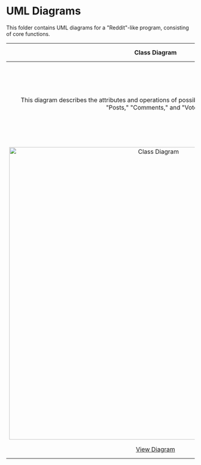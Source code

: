 # UML Diagrams
This folder contains UML diagrams for a "Reddit"-like program, consisting of core functions.

| Class Diagram | Use Case Diagram | State Diagram | Sequence Diagram |
| :-: | :-: | :-: | :-: |
| This diagram describes the attributes and operations of possible classes to be implemented like "Posts," "Comments," and "Votes." | This diagram describes possible actions that users may perform on the program. | This diagram describes possible behavioral states that our program may experience. | This diagram describes the ordered process that our program may experience. |
| <img width="782" alt="Class Diagram" src="https://github.com/Trannics/CS151-TheJavaChips/assets/131493733/f1fd6b28-469b-4928-873c-fb7c83132e8f"> | ![Use Case Diagram](https://github.com/Trannics/CS151-TheJavaChips/assets/131493733/4f64f92c-5474-4be6-b8c0-aa1f95900f63) | ![State Diagram](https://github.com/Trannics/CS151-TheJavaChips/assets/131493733/bb5ea80d-3231-40ee-9ccc-be4464435ab1) | ![Sequence DiagramV2](https://github.com/Trannics/CS151-TheJavaChips/assets/131493733/6a5c83ef-fe34-4294-97df-5dfcc7d8c6e1) |
| [View Diagram](https://github.com/Trannics/CS151-TheJavaChips/blob/main/diagrams/Class%20Diagram.png) | [View Diagram](https://github.com/Trannics/CS151-TheJavaChips/blob/main/diagrams/Use%20Case%20Diagram.png) | [View Diagram](https://github.com/Trannics/CS151-TheJavaChips/blob/main/diagrams/Sequence%20DiagramV2.png) |
